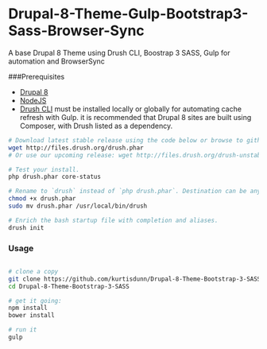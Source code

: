 # Drupal-8-Theme-Gulp-Bootstrap3-Sass-Browser-Sync
A base Drupal 8 Theme using Drush CLI, Boostrap 3 SASS, Gulp for automation and BrowserSync


###Prerequisites

- [Drupal 8](https://www.drupal.org/drupal-8.0.2-release-notes)
- [NodeJS](https://nodejs.org/en/download/)
- [Drush CLI](http://docs.drush.org/en/master/install/) must be installed locally or globally for automating cache refresh with Gulp. it is recommended that Drupal 8 sites are built using Composer, with Drush listed as a dependency.

```sh
# Download latest stable release using the code below or browse to github.com/drush-ops/drush/releases.
wget http://files.drush.org/drush.phar
# Or use our upcoming release: wget http://files.drush.org/drush-unstable.phar  

# Test your install.
php drush.phar core-status

# Rename to `drush` instead of `php drush.phar`. Destination can be anywhere on $PATH. 
chmod +x drush.phar
sudo mv drush.phar /usr/local/bin/drush

# Enrich the bash startup file with completion and aliases.
drush init

```

### Usage

```sh

# clone a copy
git clone https://github.com/kurtisdunn/Drupal-8-Theme-Bootstrap-3-SASS.git
cd Drupal-8-Theme-Bootstrap-3-SASS

# get it going:
npm install
bower install

# run it
gulp

```